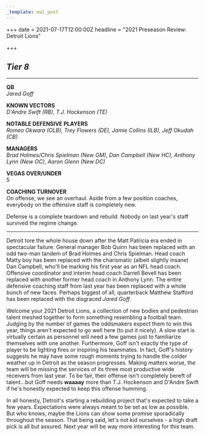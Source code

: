 ```yaml
---
_template: owl_post
---
```



+++
date = 2021-07-17T12:00:00Z
headline = "2021 Preseason Review: Detroit Lions"

+++
## _Tier 8_

***

**QB**  
_Jared Goff_

**KNOWN VECTORS**  
_D'Andre Swift (RB), T.J. Hockenson (TE)_

**NOTABLE DEFENSIVE PLAYERS**  
_Romeo Okwara (OLB), Trey Flowers (DE), Jamie Collins (ILB), Jeff Okudah (CB)_

**MANAGERS**  
_Brad Holmes/Chris Spielman (New GM), Dan Campbell (New HC), Anthony Lynn (New OC), Aaron Glenn (New DC)_

**VEGAS OVER/UNDER**  
5

**COACHING TURNOVER**  
On offense, we see an overhaul. Aside from a few position coaches, everybody on the offensive staff is completely new.

Defense is a complete teardown and rebuild. Nobody on last year's staff survived the regime change.

***

Detroit tore the whole house down after the Matt Patricia era ended in spectacular failure. General manager Bob Quinn has been replaced with an odd two-man tandem of Brad Holmes and Chris Spielman. Head coach Matty boy has been replaced with the charismatic (albeit slightly insane) Dan Campbell, who'll be marking his first year as an NFL head coach. Offensive coordinator and interim head coach Darrell Bevell has been replaced with another former head coach in Anthony Lynn. The entire defensive coaching staff from last year has been replaced with a whole bunch of new faces. Perhaps biggest of all, quarterback Matthew Stafford has been replaced with the disgraced _Jared Goff_.

Welcome your 2021 Detroit Lions, a collection of new bodies and pedestrian talent meshed together to form something resembling a football team.  Judging by the number of games the oddsmakers expect them to win this year, things aren't expected to go well here (to put it nicely). A slow start is virtually certain as personnel will need a few games just to familiarize themselves with one another. Furthermore, Goff isn't exactly the type of player to be lighting fires or inspiring his teammates. In fact, Goff's history suggests he may have some rough moments trying to handle the colder weather up in Detroit as the season progresses. Making matters worse, the team will be missing the services of its three most productive wide receivers from last year. To be fair, their offense isn't completely bereft of talent...but Goff needs **waaaay** more than T.J. Hockenson and D'Andre Swift if he's honestly expected to keep this offense humming.

In all honesty, Detroit's starting a rebuilding project that's expected to take a few years. Expectations were always meant to be set as low as possible. But who knows, maybe the Lions can show some promise sporadically throughout the season. That being said, let's not kid ourselves - a high draft pick is all but assured. Next year will be way more interesting for this team.
